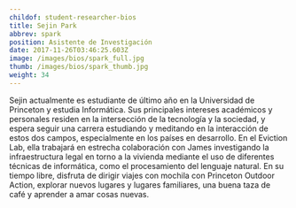 ```yaml
---
childof: student-researcher-bios
title: Sejin Park
abbrev: spark
position: Asistente de Investigación
date: 2017-11-26T03:46:25.603Z
image: /images/bios/spark_full.jpg
thumb: /images/bios/spark_thumb.jpg
weight: 34
---
```

Sejin actualmente es estudiante de último año en la Universidad de Princeton y estudia Informática. Sus principales intereses académicos y personales residen en la intersección de la tecnología y la sociedad, y espera seguir una carrera estudiando y meditando en la interacción de estos dos campos, especialmente en los países en desarrollo. En el Eviction Lab, ella trabajará en estrecha colaboración con James investigando la infraestructura legal en torno a la vivienda mediante el uso de diferentes técnicas de informática, como el procesamiento del lenguaje natural. En su tiempo libre, disfruta de dirigir viajes con mochila con Princeton Outdoor Action, explorar nuevos lugares y lugares familiares, una buena taza de café y aprender a amar cosas nuevas.